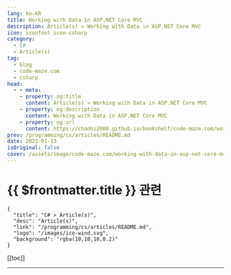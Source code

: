 ```yaml
---
lang: ko-KR
title: Working with Data in ASP.NET Core MVC
description: Article(s) > Working with Data in ASP.NET Core MVC
icon: iconfont icon-csharp
category: 
  - C#
  - Article(s)
tag: 
  - blog
  - code-maze.com
  - csharp
head:  
  - - meta:
    - property: og:title
      content: Article(s) > Working with Data in ASP.NET Core MVC
    - property: og:description
      content: Working with Data in ASP.NET Core MVC
    - property: og:url
      content: https://chanhi2000.github.io/bookshelf/code-maze.com/working-with-data-in-asp-net-core-mvc.html
prev: /programming/cs/articles/README.md
date: 2022-01-13
isOriginal: false
cover: /assets/image/code-maze.com/working-with-data-in-asp-net-core-mvc/banner.png
---
```


# {{ $frontmatter.title }} 관련

```component VPCard
{
  "title": "C# > Article(s)",
  "desc": "Article(s)",
  "link": "/programming/cs/articles/README.md",
  "logo": "/images/ico-wind.svg",
  "background": "rgba(10,10,10,0.2)"
}
```

[[toc]]

---

<SiteInfo
  name="Working with Data in ASP.NET Core MVC"
  desc="In this article we are goning to learn how to connect ASP.NET Core MVC application with the database by using Entity Framework Core, Code-First approach."
  url="https://code-maze.com/working-with-data-in-asp-net-core-mvc/"
  logo="/assets/image/code-maze.com/favicon.png"
  preview="/assets/image/code-maze.com/working-with-data-in-asp-net-core-mvc/banner.png"/>

<!-- TODO: 작성 -->
